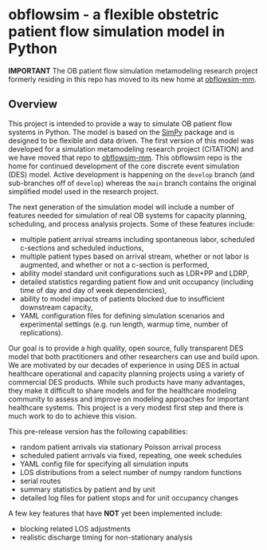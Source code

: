 # obflowsim - a flexible obstetric patient flow simulation model in Python

**IMPORTANT** The OB patient flow simulation metamodeling research project formerly residing in this repo has
moved to its new home at [obflowsim-mm](https://github.com/misken/obflowsim-mm).

## Overview

This project is intended to provide a way to simulate OB patient flow
systems in Python. The model is based on the [SimPy](https://simpy.readthedocs.io/en/latest/) 
package and is designed to be flexible and data driven. The first version
of this model was developed for a simulation metamodeling research project 
(CITATION) and we have moved that repo to 
[obflowsim-mm](https://github.com/misken/obflowsim-mm). This obflowsim
repo is the home for continued development of the core discrete event
simulation (DES) model. Active development is happening on the `develop`
branch (and sub-branches off of `develop`) whereas the `main` branch contains the original simplified 
model used in the research project.

The next generation of the simulation model will include a number of
features needed for simulation of real OB systems for capacity planning,
scheduling, and process analysis projects. Some of these features
include:

* multiple patient arrival streams including spontaneous labor, scheduled c-sections and scheduled inductions,
* multiple patient types based on arrival stream, whether or not labor is augmented, and whether or not a c-section is performed,
* ability model standard unit configurations such as LDR+PP and LDRP,
* detailed statistics regarding patient flow and unit occupancy (including time of day and day of week dependencies),
* ability to model impacts of patients blocked due to insufficient downstream capacity,
* YAML configuration files for defining simulation scenarios and experimental settings (e.g. run length, warmup time, number of replications).

Our goal is to provide a high quality, open source, fully transparent DES model that both practitioners and other researchers can use and build upon. We
are motivated by our decades of experience in using DES in actual healthcare operational and capacity planning projects using a 
variety of commercial DES products. While such products have many advantages, they make it difficult to share models
and for the healthcare modeling community to assess and improve on modeling approaches for important healthcare systems. This project
is a very modest first step and there is much work to do to achieve this vision.

This pre-release version has the following capabilities:

- random patient arrivals via stationary Poisson arrival process
- scheduled patient arrivals via fixed, repeating, one week schedules
- YAML config file for specifying all simulation inputs
- LOS distributions from a select number of numpy random functions
- serial routes
- summary statistics by patient and by unit
- detailed log files for patient stops and for unit occupancy changes

A few key features that have **NOT** yet been implemented include:

- blocking related LOS adjustments
- realistic discharge timing for non-stationary analysis

